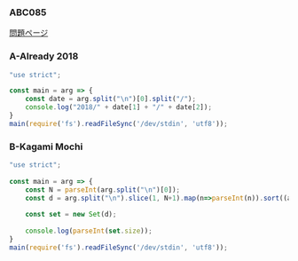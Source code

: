 ### ABC085
[問題ページ](https://atcoder.jp/contests/abc085/tasks)

### A-Already 2018
```JavaScript
"use strict";

const main = arg => {
    const date = arg.split("\n")[0].split("/");
    console.log("2018/" + date[1] + "/" + date[2]);
}
main(require('fs').readFileSync('/dev/stdin', 'utf8'));

```

### B-Kagami Mochi
```JavaScript
"use strict";
    
const main = arg => {
    const N = parseInt(arg.split("\n")[0]);
    const d = arg.split("\n").slice(1, N+1).map(n=>parseInt(n)).sort((a,b)=>b-a);
    
    const set = new Set(d);
    
    console.log(parseInt(set.size));
}
main(require('fs').readFileSync('/dev/stdin', 'utf8'));

```